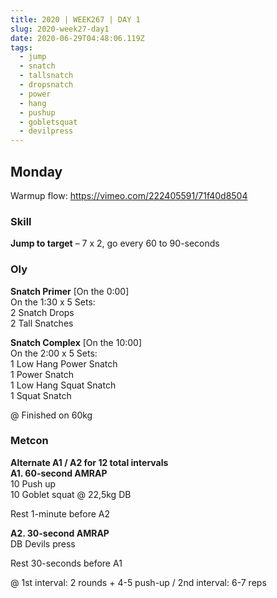 ```yaml
---
title: 2020 | WEEK267 | DAY 1
slug: 2020-week27-day1
date: 2020-06-29T04:48:06.119Z
tags:
  - jump
  - snatch
  - tallsnatch
  - dropsnatch
  - power
  - hang
  - pushup
  - gobletsquat
  - devilpress
---
```

## Monday

Warmup flow: <https://vimeo.com/222405591/71f40d8504>

### Skill

**Jump to target**  – 7 x 2, go every 60 to 90-seconds

### Oly

**Snatch Primer** \[On the 0:00]\
On the 1:30 x 5 Sets:\
2 Snatch Drops\
2 Tall Snatches

**Snatch Complex** \[On the 10:00]\
On the 2:00 x 5 Sets:\
1 Low Hang Power Snatch\
1 Power Snatch\
1 Low Hang Squat Snatch\
1 Squat Snatch

@ Finished on 60kg

### Metcon

**Alternate A1 / A2 for 12 total intervals\
A1. 60-second AMRAP**\
10 Push up\
10 Goblet squat @ 22,5kg DB

Rest 1-minute before A2

**A2. 30-second AMRAP**\
DB Devils press

Rest 30-seconds before A1

@ 1st interval: 2 rounds + 4-5 push-up / 2nd interval: 6-7 reps